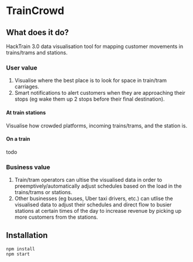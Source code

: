 # TrainCrowd

## What does it do?

HackTrain 3.0 data visualisation tool for mapping customer movements in trains/trams and stations.

### User value

1. Visualise where the best place is to look for space in train/tram carriages. 
2. Smart notifications to alert customers when they are approaching their stops (eg wake them up 2 stops before their final destination). 

#### At train stations

Visualise how crowded platforms, incoming trains/trams, and the station is. 

#### On a train
todo

### Business value

1. Train/tram operators can ultise the visualised data in order to preemptively/automatically adjust schedules based on the load in the trains/trams or stations. 
2. Other businesses (eg buses, Uber taxi drivers, etc.) can utlise the visualised data to adjust their schedules and direct flow to busier stations at certain times of the day to increase revenue by picking up more customers from the stations. 

## Installation

```
npm install
npm start
```
